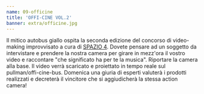 ```yaml
---
name: 09-officine
title: 'OFFI-CINE VOL.2'
banner: extra/officine.jpg
---
```


Il mitico autobus giallo ospita la seconda edizione del concorso di video-making improvvisato a cura di <a href="https://www.facebook.com/SPAZIO-4-174783259768/" target="_blank" rel="noopener">SPAZIO 4</a>. Dovete pensare ad un soggetto da intervistare e prendere la nostra camera per girare in mezz'ora il vostro video e raccontare "che significato ha per te la musica". Riportare la camera alla base. Il video verrà scaricato e proiettato in tempo reale sul pullman/offi-cine-bus. Domenica una giuria di esperti valuterà i prodotti realizzati e decreterà il vincitore che si aggiudicherà la stessa action camera!
